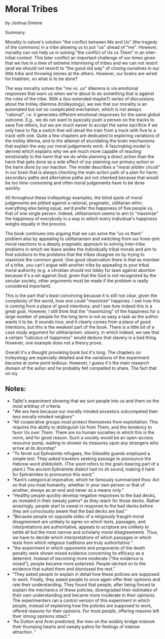 # Moral Tribes

by Joshua Greene

Summary: 

Morality is nature's solution "the conflict between Me and Us" (the tragedy of the commons) in a tribe allowing us to put "us" ahead of "me". However, morality can not help us in solving "the conflict of Us vs Them" in an inter-tribal context. This later conflict an important challenge of our times given that we live in a time of extreme intermixing of tribes and we can not resort (and we should not resort) to "the good old way" of closing ourselves in our little tribe and throwing stones at the others. However, our brains are wired for triablism, so what is to be done?

The way morality solves the "me vs. us" dilemma is via emotional responses that warn us when we're about to do something that is against the rules of the tribe. With a (too extended maybe?) series of discussions about the trolley dilemma (trolleyology), we see that our morality is an automated but not so complicated mechanism, which is not always "rational", i.e. it generates different emotional responses for the same global outcome. E.g., we do not want to pysically push a person on the tracks to save five others, but we are much easier to accept the same sacrifice if we only have to flip a switch that will derail the train from a track with five to a track with one. Quite a few chapters are dedicated to exploring variations of the trolley dilema, and to the attempt of elucidating the brain mechanisms that explain the way our moral judgements work. A fascinating model is derived which explains why we are much more capable of reacting emotionally to the harm that we do while planning a direct action than the harm that gets done as a side effect of our planning our primary action or the harm done by our inaction. The model describes a "moral arbiter circuit" in our brain that is always checking the main action path of a plan for harm; secondary paths and alternative paths are not checked because that would be too time-consuming and often moral judgements have to be done quickly. 


All throughout these trolleyology examples, the blind spots of moral judgements are pittied against a rational, pragmatic, utilitarian ethic: everything else being equal, we'd prefer the happiness of five people vs. that of one single person. Indeed, utilitarianism seems to aim to "maximize" the happiness of everybody in a way in which every individual's happiness weighs equally in the process. 

The book continues into arguing that we can solve the "us vs them" problem also by appealing to utilitarianism and switching from our knee-jerk moral reactions to a deeply pragmatic approach to solving inter-tribe problems in which we leave asides the individually tribal morals and aim to find solutions to the problems that the tribes disagree on by trying to maximize the common good. One good observation there is that as member of a tribe, you can't argue with another tribe by appealing to your tribal moral authority (e.g. a christian should not lobby for laws against abortion because it's a sin against God; given that the God is not recognized by the secular society, other arguments must be made if the problem is really considered important).


This is the part that's least convincing because it is still not clear, given the complexity of the world, how one could "maximize" happines. I see how this is coming from a place of good intentions; and I see how indeed this is a great goal. However, I still think that the "maximizing" of the happiness for a large number of people for the long term is not as easy a task as the author wants it to be. It sounds nice, and it clearly comes from a place of good intentions, but this is the weakest part of the book. There is a little bit of a case study argument for utilitarianism: slavery, in which indeed, we see that a certain "calculus of happiness" would deduce that slavery is a bad thing. However, one example does not a theory prove. 

 
Overall it's a thought provoking book but it's long. The chapters on troleyology are especially detailed and the variations of the experiment become at some point tedious. However, I guess it's the main research domain of the auhor and he probably felt compelled to share. The fact that on my


## Notes:

- Tajfel's experiment showing that we sort people into us and them on the most arbitray of criteria
- "We are here because our morally minded ancestors outcompeted their less morally minded neigbors"
- "All cooperative groups must protect themselves from exploitation. This requires the ability to distinguish Us from Them, and the tendency to favor Us over Them. There are no human societies in which this is the norm, and for good reason. Such a society would be an open-access resource pump, waiting to shower its treasures upon any strangers who arrive at its doorstep"
- "To ferret out Ephraimite refugees, the Gileadite guards employed a simple test: They asked travelers seeking passage to pronounce the Hebrew word shibboleth. (The word refers to the grain-bearing part of a plant.) The ancient Ephraimite dialect had no sh sound, making it hard for Ephraimites to pronounce this word."
- “Kant’s categorical imperative, which he famously summarized thus:
Act so that you treat humanity, whether in your own person or that of another, always as an end and never as a means only.”
- “Healthy people quickly develop negative responses to the bad decks, as revealed in their sweaty palms* as they reach for those decks. Rather amazingly, people start to sweat in response to the bad decks before they are consciously aware that the bad decks are bad.”
- “Because people on opposite sides of a religiously fraught moral disagreement are unlikely to agree on which texts, passages, and interpretations are authoritative, appeals to scripture are unlikely to settle all but the most narrow and scholarly moral disagreements. Thus, we have to decide which interpretations of which passages in which texts from which religious traditions are truly authoritative.”
- “the experiment in which opponents and proponents of the death penalty were shown mixed evidence concerning its efficacy as a deterrent. Instead of becoming more moderate (“the evidence is mixed”), people became more polarized. People latched on to the evidence that suited them and dismissed the rest.”
- “They asked people to explain in detail how these policies are supposed to work. Finally, they asked people to once again offer their opinions and rate their understanding. They found that people, after being forced to explain the mechanics of these policies, downgraded their estimates of their own understanding and became more moderate in their opinions. The experimenters ran a control version of this experiment in which people, instead of explaining how the policies are supposed to work, offered reasons for their opinions. For most people, offering reasons left their strong opinions intact.”
- “As Dutton and Aron predicted, the men on the wobbly bridge mistook their thumping hearts and sweaty palms for feelings of intense attraction. ”



